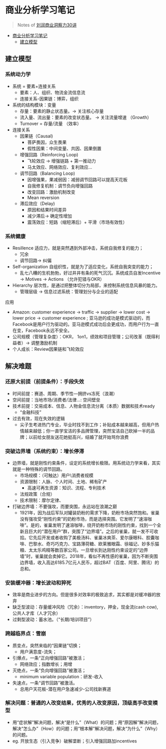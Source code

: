 
# 商业分析学习笔记

> Notes of [刘润商业洞察力30讲](https://www.dedao.cn/course/v12pOMZN7mbJwgMs2pJDrjxdYaGkoE)

- [商业分析学习笔记](#商业分析学习笔记)
  - [建立模型](#建立模型)

## 建立模型

### 系统动力学

- 系统 = 要素+连接关系
  - 要素：人、组织、物流金流信息流
  - 连接关系-因果链：博弈，组织
- 系统的结构模块：变量
  - 存量：要素的静止状态量。-> 关注核心存量
  - 流入量、流出量：要素的改变状态量。 -> 关注流量增速 （Growth）
  - Turnover = 存量/流量 （效率）
- 连接关系
  - 因果链（Causal)
    - 菩萨畏因，众生畏果
    - 假性因果：中间变量、共因、因果倒置
  - 增强回路（Reinforcing Loop)
    - 飞轮效应 -> 增强链路 + 第一推动力
    - 马太效应、网络效应、复利效应...
  - 调节回路（Balancing Loop)
    - 因增强果，果减弱因：减弱调节回路可以提高天花板
    - 自我修复机制：调节负向增强回路
    - 改变回路：激励机制改变
    - Mean reversion
  - 滞后效应（Delay)
    - 原因和结果时间差异
    - 减少滞后-> 确定性增加
    - 震荡效应：短路（缩短滞后）+ 平滑（市场有效性）

### 系统健康

- Resillence 适应力，就是突然遇到外部冲击，系统自我修复的能力；
  - 冗余
  - 调节回路-> 纠偏
- Self-organization 自组织性，就是为了适应变化，系统自我突变的能力；
  - 乱七八糟的生机勃勃，好过井井有条的死气沉沉。系统成员自发Incentive -> Motives -> Actions （允许犯错与OKR）
- Hierarchy 层次性，是通过把整体切分为局部，来控制系统信息风暴的能力。
  - 管理层级 -> 信息过滤系统：管理划分与企业的适配

应用

- Amazon: customer experience -> traffic -> supplier -> lower cost -> lower price -> customer experience ; 亚马逊的成功是模式驱动的，而Facebook是用户行为驱动的。亚马逊模式成功后会更成功，而用户行为一直在变，Facebook永远不安全。
- 公司规模（管理复杂度）：OKR， 1on1，绩效和项目管理；公司改革（既得利益者）-> 调整激励机制
- 个人成长：Review因果链和飞轮效应

## 解决难题

### 还原大前提（前提条件）：手段失效

- 时间前提：赛道、周期、季节性—拥挤vs冻死（浪潮）
- 空间前提：当地市场/消费者/法律...: 空间壁垒
- 技术前提：交易成本、信息、人物金信息流分离（本质）数据和技术ready
  - “金融科技”
- 过去有效，现在失效的逻辑
  - 尖子生考进热门专业，毕业时找不到工作；补贴成本越来越高，但用户热情越来越低；你一直学宝洁的多品牌管理，突然宝洁自己砍掉一半的品牌；以前给女朋友送花她挺高兴，结婚了就开始骂你浪费

### 突破边界墙（系统约束）：增长停滞

- 边界墙，就是刚性约束条件，设定的系统增长极限。用系统动力学来看，其实就是一种特殊的调节回路。
  - 市场规模：（可触达）用户\消费者规模
  - 资源限制：人脉、个人时间、土地、稀有矿产
    - 高速可再生资源：知识、流程、专利技术
  - 法规政策（合规）
  - 技术限制：摩尔定律、
- 打破边界墙：不要强攻，而要突围，永远站在浪潮之巅
  - 1921年，因为战后军队对罐装奶粉的需求下降，奶粉市场突然饱和。雀巢没有强攻受“刚性约束”的奶粉市场，而是选择突围。它发明了“速溶咖啡”。是的，雀巢发明了速溶咖啡，绕开奶粉市场的刚性约束，找到一个全新且巨大的“潜在用户”群，突围了“边界墙”。之后的雀巢，就一发不可收拾。它先后开发或者收购了美极汤料、雀巢冰爽茶、爱尔康眼科、胶囊咖啡、巴黎水、奇巧巧克力、宝路薄荷糖、欧莱雅眼霜、徐福记、妙多乐猫粮、太太乐鸡精等数百家公司。一旦增长到达刚性约束设定的“边界墙”时，雀巢就会卖掉它。2018年，看似不再性感的雀巢，因为不断突围边界墙，收入高达6185.7亿元人民币，超过BAT（百度、阿里、腾讯）的总和。

### 安装缓冲器：增长波动和猝死

- 效率是商业进步的方向。但是很多对效率的极致追求，其实都是对缓冲器的放弃
- 缺乏型波动：存量缓冲风险（冗余）：inventory，押金，现金流(cash cow), 公共人才库（人才冗余）
- 过剩型波动：蓄水池。（“长期/培训项目”）
  
### 跨越临界点：雪崩

- 质变点，突然来临的“因果链”切换；
  - 用户满意度-流失；
- 引爆点，一条“正向增强回路”被激活；
  - 网络效应；指数增长；用增
- 灭绝点，一条“负向增强回路”被激活；
  - minimum variable population：研发-收入
- 失速点，一条“调节回路”被激活。
  - 总用户天花板-潜在用户急速减少-公司找新赛道

### 解决问题：普通的人改变结果，优秀的人改变原因，顶级高手改变模型

- 用“症状解”解决问题，解决“是什么”（What）的问题；用“原因解”解决问题，解决“怎么办”（How）的问题；用“根本解”解决问题，解决“为什么”（Why）的问题。
- eg. 开放生态（引入竞争）破解垄断；引入增强回路加incentives